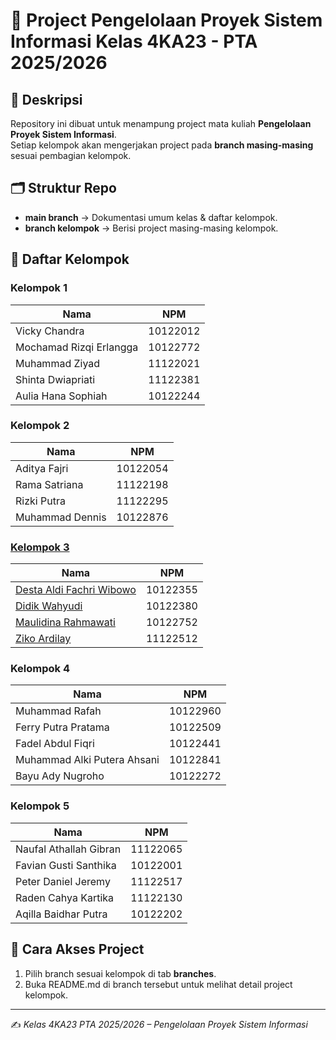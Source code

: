 # 📘 Project Pengelolaan Proyek Sistem Informasi Kelas **4KA23** - PTA 2025/2026  

## 📌 Deskripsi
Repository ini dibuat untuk menampung project mata kuliah **Pengelolaan Proyek Sistem Informasi**.  
Setiap kelompok akan mengerjakan project pada **branch masing-masing** sesuai pembagian kelompok.  

## 🗂️ Struktur Repo
- **main branch** → Dokumentasi umum kelas & daftar kelompok.  
- **branch kelompok** → Berisi project masing-masing kelompok.  

## 👥 Daftar Kelompok
### Kelompok 1
| Nama | NPM |
|------|--------------|
| Vicky Chandra | 10122012 |
| Mochamad Rizqi Erlangga | 10122772 |
| ⁠Muhammad Ziyad | 11122021 |
| Shinta Dwiapriati | 11122381 |
| Aulia Hana Sophiah | 10122244 |

### Kelompok 2
| Nama | NPM |
|------|--------------|
| Aditya Fajri | 10122054 |
| ⁠Rama Satriana | 11122198 |
| ⁠Rizki Putra | 11122295 |
| Muhammad Dennis | 10122876 |

### [Kelompok 3](https://github.com/aditdit11/4KA23-PTA2526/tree/Kelompok-3)
| Nama | NPM |
|------|--------------|
| [Desta Aldi Fachri Wibowo](https://github.com/sickpeoples) | 10122355 |
| [Didik Wahyudi](https://github.com/zysyper) | 10122380 |
| [Maulidina Rahmawati](https://github.com/maaulidna) | 10122752 |
| [Ziko Ardilay](https://github.com/zikoard) | 11122512 |

### Kelompok 4
| Nama | NPM |
|------|--------------|
| Muhammad Rafah | 10122960 |
| Ferry Putra Pratama | 10122509 |
| Fadel Abdul Fiqri | 10122441 |
| Muhammad Alki Putera Ahsani | 10122841 |
| Bayu Ady Nugroho | 10122272 |

### Kelompok 5
| Nama | NPM |
|------|--------------|
| ⁠Naufal Athallah Gibran | 11122065 |
| Favian Gusti Santhika | 10122001 |
| ⁠Peter Daniel Jeremy | 11122517 |
| Raden Cahya Kartika | 11122130 |
| Aqilla Baidhar Putra | 10122202 |  

## 🚀 Cara Akses Project
1. Pilih branch sesuai kelompok di tab **branches**.  
2. Buka README.md di branch tersebut untuk melihat detail project kelompok.  

---

✍️ *Kelas 4KA23 PTA 2025/2026 – Pengelolaan Proyek Sistem Informasi*
